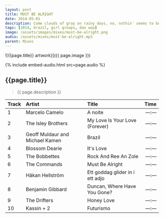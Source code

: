 ```yaml
---
layout: post
title: MUST BE ALRIGHT
date: 2014-05-01
description: Come clouds of gray on rainy days, no, nothin' seems to bother me
tags: [2014, brazil, girl groups, doo wop]
image: /assets/images/mixes/must-be-alright.png
audio: /assets/mixes/must-be-alright.mp3
parent: Mixes
---
```


![{{page.title}} artwork}]({{ page.image }})

{% include embed-audio.html src=page.audio %}

## {{page.title}}
>{{ page.description }}

| Track | Artist                            | Title                                | Time |
|:------|:----------------------------------|:-------------------------------------|-----:|
| 1     | Marcelo Camelo                   | A noite                               | —:—  |
| 2     | The Isley Brothers               | My Love Is Your Love (Forever)        | —:—  |
| 3     | Geoff Muldaur and Michael Kamen  | Brazil                                | —:—  |
| 4     | Blossom Dearie                   | It's Love                             | —:—  |
| 5     | The Bobbettes                    | Rock And Ree An Zole                  | —:—  |
| 6     | The Commands                     | Must Be Alright                       | —:—  |
| 7     | Häkan Hellström                  | Ett goddag glider in i ett adjo       | —:—  |
| 8     | Benjamin Gibbard                 | Duncan, Where Have You Gone?          | —:—  |
| 9     | The Drifters                     | Honey Love                            | —:—  |
| 10    | Kassin + 2                       | Futurismo                             | —:—  |
